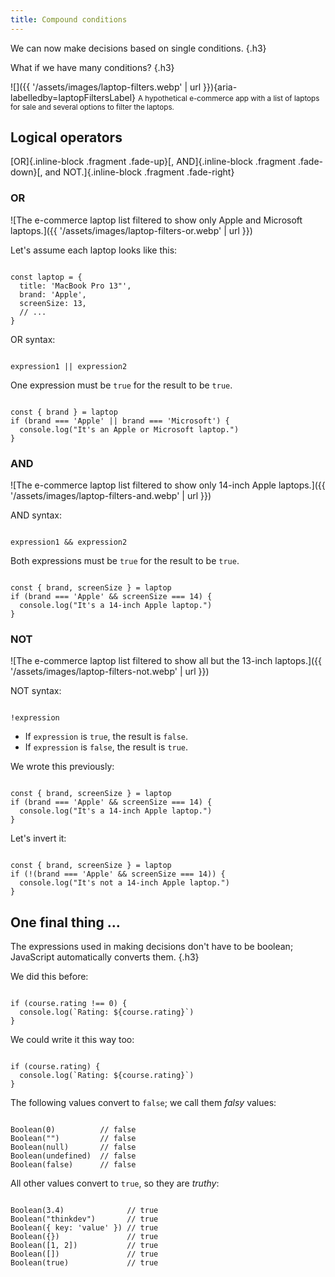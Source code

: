 ```yaml
---
title: Compound conditions
---
```


<section>

<section>

We can now make decisions based on single&nbsp;conditions. {.h3}

</section>


<section>

What if we have many conditions? {.h3}

</section>


<section>

![]({{ '/assets/images/laptop-filters.webp' | url }}){aria-labelledby=laptopFiltersLabel}
<small id="laptopFiltersLabel">A hypothetical e-commerce app with a list of laptops for sale and several&nbsp;options&nbsp;to&nbsp;filter&nbsp;the laptops.</small>

</section>

</section>



<section>

<section>

## Logical operators

[OR]{.inline-block .fragment .fade-up}[, AND]{.inline-block .fragment .fade-down}[, and NOT.]{.inline-block .fragment .fade-right}

</section>


<section>

### OR

</section>


<section>

![The e-commerce laptop list filtered to show only Apple and Microsoft laptops.]({{ '/assets/images/laptop-filters-or.webp' | url }})

</section>


<section data-auto-animate>

Let's assume each laptop looks like this:

<pre data-id=or><code data-line-numbers="" class="language-js" data-trim>
const laptop = {
  title: 'MacBook Pro 13"',
  brand: 'Apple',
  screenSize: 13,
  // ...
}
</code></pre>

</section>


<section data-auto-animate>

OR syntax:

<pre data-id=or><code data-line-numbers="" class="language-js" data-trim>
expression1 || expression2
</code></pre>

One expression must be `true` for the result to be `true`.

</section>


<section data-auto-animate>

<pre data-id="or"><code data-line-numbers="" class="language-js" data-trim>
const { brand } = laptop
if (brand === 'Apple' || brand === 'Microsoft') {
  console.log("It's an Apple or Microsoft laptop.")
}
</code></pre>

</section>


<section>

### AND

</section>


<section>

![The e-commerce laptop list filtered to show only 14-inch Apple laptops.]({{ '/assets/images/laptop-filters-and.webp' | url }})

</section>


<section data-auto-animate>

AND syntax:

<pre data-id="and"><code data-line-numbers="" class="language-js" data-trim>
expression1 && expression2
</code></pre>

Both expressions must be `true` for the result to be `true`.

</section>


<section data-auto-animate>

<pre data-id="and"><code data-line-numbers="" class="language-js" data-trim>
const { brand, screenSize } = laptop
if (brand === 'Apple' && screenSize === 14) {
  console.log("It's a 14-inch Apple laptop.")
}
</code></pre>

</section>


<section>

### NOT

</section>


<section>

![The e-commerce laptop list filtered to show all but the 13-inch laptops.]({{ '/assets/images/laptop-filters-not.webp' | url }})

</section>


<section data-auto-animate>

NOT syntax:

<pre data-id="not"><code data-line-numbers="" class="language-js" data-trim>
!expression
</code></pre>

* If `expression` is `true`, the result is `false`.
* If `expression` is `false`, the result is `true`.

</section>


<section data-auto-animate>

We wrote this previously:

<pre data-id="not"><code data-line-numbers="" class="language-js" data-trim>
const { brand, screenSize } = laptop
if (brand === 'Apple' && screenSize === 14) {
  console.log("It's a 14-inch Apple laptop.")
}
</code></pre>

</section>


<section data-auto-animate>

Let's invert it:

<pre data-id="not"><code data-line-numbers="2|3" class="language-js" data-trim>
const { brand, screenSize } = laptop
if (!(brand === 'Apple' && screenSize === 14)) {
  console.log("It's not a 14-inch Apple laptop.")
}
</code></pre>

</section>

</section>



<section>

<section>

## One final thing &hellip;

</section>


<section>

The expressions used in making decisions don't have to be boolean; JavaScript automatically converts them. {.h3}

</section>


<section data-auto-animate>

We did this before:

<pre data-id="truthy"><code data-line-numbers="" class="language-js" data-trim>
if (course.rating !== 0) {
  console.log(`Rating: ${course.rating}`)
}
</code></pre>

</section>


<section data-auto-animate>

We could write it this way too:

<pre data-id="truthy"><code data-line-numbers="1" class="language-js" data-trim>
if (course.rating) {
  console.log(`Rating: ${course.rating}`)
}
</code></pre>

</section>


<section data-auto-animate>

The following values convert to `false`; we call them <i>falsy</i> values:

<pre data-id="truthy"><code data-line-numbers="" class="language-js" data-trim>
Boolean(0)          // false
Boolean("")         // false
Boolean(null)       // false
Boolean(undefined)  // false
Boolean(false)      // false
</code></pre>

</section>


<section data-auto-animate>

All other values convert to `true`, so they are <i>truthy</i>:

<pre data-id="truthy"><code data-line-numbers="" class="language-js" data-trim>
Boolean(3.4)              // true
Boolean("thinkdev")       // true
Boolean({ key: 'value' }) // true
Boolean({})               // true
Boolean([1, 2])           // true
Boolean([])               // true
Boolean(true)             // true
</code></pre>

</section>

</section>
